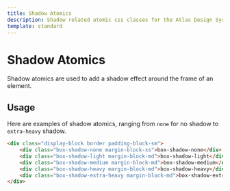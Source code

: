 ```yaml
---
title: Shadow Atomics
description: Shadow related atomic css classes for the Atlas Design System
template: standard
---
```


# Shadow Atomics

Shadow atomics are used to add a shadow effect around the frame of an element.

## Usage

Here are examples of shadow atomics, ranging from `none` for no shadow to `extra-heavy` shadow.

```html
<div class="display-block border padding-block-sm">
	<div class="box-shadow-none margin-block-xs">box-shadow-none</div>
	<div class="box-shadow-light margin-block-md">box-shadow-light</div>
	<div class="box-shadow-medium margin-block-md">box-shadow-medium</div>
	<div class="box-shadow-heavy margin-block-md">box-shadow-heavy</div>
	<div class="box-shadow-extra-heavy margin-block-md">box-shadow-extra-heavy</div>
</div>
```
